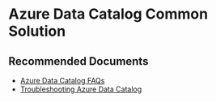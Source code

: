 <properties
	pageTitle="Azure Data Catalog Common Solution"
	description="Azure Data Catalog - all topics"
	service=""
	resource=""
	authors="lisaliu"
	ms.author="jasonh, lisaliu"
	displayOrder=""
	selfHelpType="generic"
	supportTopicIds="32513916, 32513926, 32592176, 32513925, 32513915, 32513922, 32588402, 32518302, 32513920, 32513917, 32513919, 32513918, 32513923, 32513924"
	resourceTags=""
	productPesIds="16054"
	cloudEnvironments="public, fairfax, usnat, ussec"
	articleId="d6bdd78b-cd14-4026-9be5-84c4697d3eaa"
	ownershipId="AzureData_DataCatalog"
/>

# Azure Data Catalog Common Solution

## **Recommended Documents**

- [Azure Data Catalog FAQs](https://docs.microsoft.com/azure/data-catalog/data-catalog-frequently-asked-questions) 
- [Troubleshooting Azure Data Catalog](https://docs.microsoft.com/azure/data-catalog/troubleshoot-policy-configuration)

